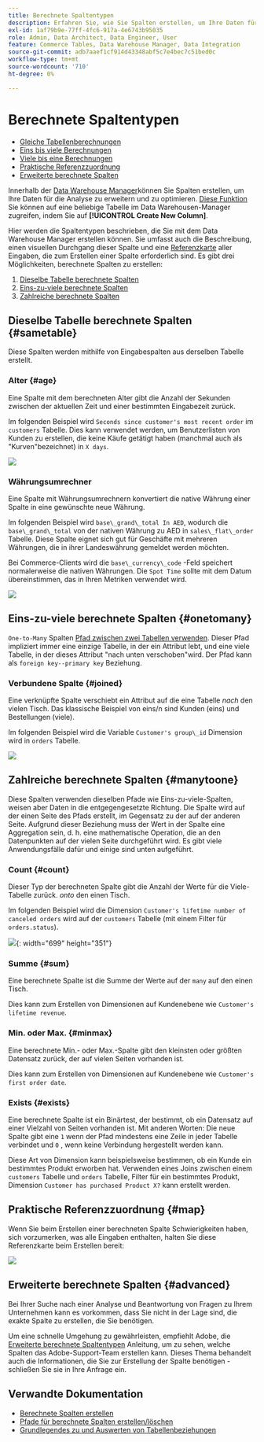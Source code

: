 ```yaml
---
title: Berechnete Spaltentypen
description: Erfahren Sie, wie Sie Spalten erstellen, um Ihre Daten für die Analyse zu erweitern und zu optimieren.
exl-id: 1af79b9e-77ff-4fc6-917a-4e6743b95035
role: Admin, Data Architect, Data Engineer, User
feature: Commerce Tables, Data Warehouse Manager, Data Integration
source-git-commit: adb7aaef1cf914d43348abf5c7e4bec7c51bed0c
workflow-type: tm+mt
source-wordcount: '710'
ht-degree: 0%

---
```


# Berechnete Spaltentypen

* [Gleiche Tabellenberechnungen](#sametable)
* [Eins bis viele Berechnungen](#onetomany)
* [Viele bis eine Berechnungen](#manytoone)
* [Praktische Referenzzuordnung](#map)
* [Erweiterte berechnete Spalten](#advanced)

Innerhalb der [Data Warehouse Manager](../data-warehouse-mgr/tour-dwm.md)können Sie Spalten erstellen, um Ihre Daten für die Analyse zu erweitern und zu optimieren. [Diese Funktion](../data-warehouse-mgr/creating-calculated-columns.md) Sie können auf eine beliebige Tabelle im Data Warehousen-Manager zugreifen, indem Sie auf **[!UICONTROL Create New Column]**.

Hier werden die Spaltentypen beschrieben, die Sie mit dem Data Warehouse Manager erstellen können. Sie umfasst auch die Beschreibung, einen visuellen Durchgang dieser Spalte und eine [Referenzkarte](#map) aller Eingaben, die zum Erstellen einer Spalte erforderlich sind. Es gibt drei Möglichkeiten, berechnete Spalten zu erstellen:

1. [Dieselbe Tabelle berechnete Spalten](#sametable)
1. [Eins-zu-viele berechnete Spalten](#onetomany)
1. [Zahlreiche berechnete Spalten](#manytoone)

## Dieselbe Tabelle berechnete Spalten {#sametable}

Diese Spalten werden mithilfe von Eingabespalten aus derselben Tabelle erstellt.

### Alter {#age}

Eine Spalte mit dem berechneten Alter gibt die Anzahl der Sekunden zwischen der aktuellen Zeit und einer bestimmten Eingabezeit zurück.

Im folgenden Beispiel wird `Seconds since customer's most recent order` im `customers` Tabelle. Dies kann verwendet werden, um Benutzerlisten von Kunden zu erstellen, die keine Käufe getätigt haben (manchmal auch als &quot;Kurven&quot;bezeichnet) in `X days`.

![](../../assets/age.gif)

### Währungsumrechner

Eine Spalte mit Währungsumrechnern konvertiert die native Währung einer Spalte in eine gewünschte neue Währung.

Im folgenden Beispiel wird `base\_grand\_total In AED`, wodurch die `base\_grand\_total` von der nativen Währung zu AED in `sales\_flat\_order` Tabelle. Diese Spalte eignet sich gut für Geschäfte mit mehreren Währungen, die in ihrer Landeswährung gemeldet werden möchten.

Bei Commerce-Clients wird die `base\_currency\_code` -Feld speichert normalerweise die nativen Währungen. Die `Spot Time` sollte mit dem Datum übereinstimmen, das in Ihren Metriken verwendet wird.

![](../../assets/currency_converter.png)

## Eins-zu-viele berechnete Spalten {#onetomany}

`One-to-Many` Spalten [Pfad zwischen zwei Tabellen verwenden](../../data-analyst/data-warehouse-mgr/create-paths-calc-columns.md). Dieser Pfad impliziert immer eine einzige Tabelle, in der ein Attribut lebt, und eine viele Tabelle, in der dieses Attribut &quot;nach unten verschoben&quot;wird. Der Pfad kann als `foreign key--primary key` Beziehung.

### Verbundene Spalte {#joined}

Eine verknüpfte Spalte verschiebt ein Attribut auf die eine Tabelle *nach* den vielen Tisch. Das klassische Beispiel von eins/n sind Kunden (eins) und Bestellungen (viele).

Im folgenden Beispiel wird die Variable `Customer's group\_id` Dimension wird in `orders` Tabelle.

![](../../assets/joined_column.gif)

## Zahlreiche berechnete Spalten {#manytoone}

Diese Spalten verwenden dieselben Pfade wie Eins-zu-viele-Spalten, weisen aber Daten in die entgegengesetzte Richtung. Die Spalte wird auf der einen Seite des Pfads erstellt, im Gegensatz zu der auf der anderen Seite. Aufgrund dieser Beziehung muss der Wert in der Spalte eine Aggregation sein, d. h. eine mathematische Operation, die an den Datenpunkten auf der vielen Seite durchgeführt wird. Es gibt viele Anwendungsfälle dafür und einige sind unten aufgeführt.

### Count {#count}

Dieser Typ der berechneten Spalte gibt die Anzahl der Werte für die Viele-Tabelle zurück. *onto* den einen Tisch.

Im folgenden Beispiel wird die Dimension `Customer's lifetime number of canceled orders` wird auf der `customers` Tabelle (mit einem Filter für `orders.status`).

![](../../assets/many_to_one.gif){: width=&quot;699&quot; height=&quot;351&quot;}

### Summe {#sum}

Eine berechnete Spalte ist die Summe der Werte auf der `many` auf den einen Tisch.

Dies kann zum Erstellen von Dimensionen auf Kundenebene wie `Customer's lifetime revenue`.

### Min. oder Max. {#minmax}

Eine berechnete Min.- oder Max.-Spalte gibt den kleinsten oder größten Datensatz zurück, der auf vielen Seiten vorhanden ist.

Dies kann zum Erstellen von Dimensionen auf Kundenebene wie `Customer's first order date`.

### Exists {#exists}

Eine berechnete Spalte ist ein Binärtest, der bestimmt, ob ein Datensatz auf einer Vielzahl von Seiten vorhanden ist. Mit anderen Worten: Die neue Spalte gibt eine `1` wenn der Pfad mindestens eine Zeile in jeder Tabelle verbindet und `0` , wenn keine Verbindung hergestellt werden kann.

Diese Art von Dimension kann beispielsweise bestimmen, ob ein Kunde ein bestimmtes Produkt erworben hat. Verwenden eines Joins zwischen einem `customers` Tabelle und `orders` Tabelle, Filter für ein bestimmtes Produkt, Dimension `Customer has purchased Product X?` kann erstellt werden.

## Praktische Referenzzuordnung {#map}

Wenn Sie beim Erstellen einer berechneten Spalte Schwierigkeiten haben, sich vorzumerken, was alle Eingaben enthalten, halten Sie diese Referenzkarte beim Erstellen bereit:

![](../../assets/merged_reference_map.png)

## Erweiterte berechnete Spalten {#advanced}

Bei Ihrer Suche nach einer Analyse und Beantwortung von Fragen zu Ihrem Unternehmen kann es vorkommen, dass Sie nicht in der Lage sind, die exakte Spalte zu erstellen, die Sie benötigen.

Um eine schnelle Umgehung zu gewährleisten, empfiehlt Adobe, die [Erweiterte berechnete Spaltentypen](../../data-analyst/data-warehouse-mgr/adv-calc-columns.md) Anleitung, um zu sehen, welche Spalten das Adobe-Support-Team erstellen kann. Dieses Thema behandelt auch die Informationen, die Sie zur Erstellung der Spalte benötigen - schließen Sie sie in Ihre Anfrage ein.

## Verwandte Dokumentation

* [Berechnete Spalten erstellen](../../data-analyst/data-warehouse-mgr/creating-calculated-columns.md)
* [Pfade für berechnete Spalten erstellen/löschen](../../data-analyst/data-warehouse-mgr/create-paths-calc-columns.md)
* [Grundlegendes zu und Auswerten von Tabellenbeziehungen](../../data-analyst/data-warehouse-mgr/table-relationships.md)

